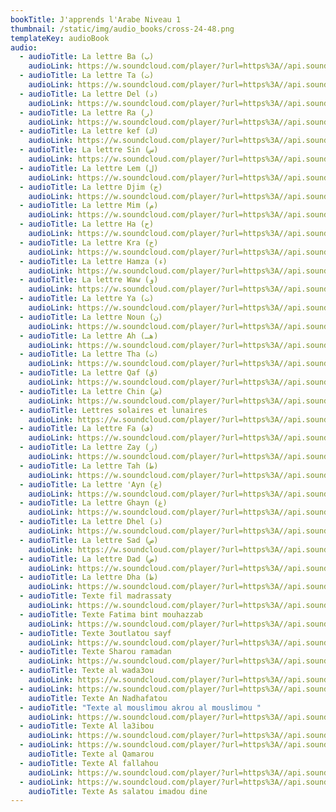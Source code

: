 ```yaml
---
bookTitle: J'apprends l'Arabe Niveau 1
thumbnail: /static/img/audio_books/cross-24-48.png
templateKey: audioBook
audio:
  - audioTitle: La lettre Ba (ب)
    audioLink: https://w.soundcloud.com/player/?url=https%3A//api.soundcloud.com/tracks/1125323158&color=%23ff5500&auto_play=true&hide_related=true&show_comments=false&show_user=true
  - audioTitle: La lettre Ta (ت)
    audioLink: https://w.soundcloud.com/player/?url=https%3A//api.soundcloud.com/tracks/1125323233&color=%23ff5500&auto_play=true&hide_related=true&show_comments=false&show_user=true
  - audioTitle: La lettre Del (د)
    audioLink: https://w.soundcloud.com/player/?url=https%3A//api.soundcloud.com/tracks/1125323173&color=%23ff5500&auto_play=true&hide_related=true&show_comments=false&show_user=true
  - audioTitle: La lettre Ra (ر)
    audioLink: https://w.soundcloud.com/player/?url=https%3A//api.soundcloud.com/tracks/1125323218&color=%23ff5500&auto_play=true&hide_related=true&show_comments=false&show_user=true
  - audioTitle: La lettre kef (ك)
    audioLink: https://w.soundcloud.com/player/?url=https%3A//api.soundcloud.com/tracks/1125323197&color=%23ff5500&auto_play=true&hide_related=true&show_comments=false&show_user=true
  - audioTitle: La lettre Sin (س)
    audioLink: https://w.soundcloud.com/player/?url=https%3A//api.soundcloud.com/tracks/1125323227&color=%23ff5500&auto_play=true&hide_related=true&show_comments=false&show_user=true
  - audioTitle: La lettre Lem (ل)
    audioLink: https://w.soundcloud.com/player/?url=https%3A//api.soundcloud.com/tracks/1125323203&color=%23ff5500&auto_play=true&hide_related=true&show_comments=false&show_user=true
  - audioTitle: La lettre Djim (ج)
    audioLink: https://w.soundcloud.com/player/?url=https%3A//api.soundcloud.com/tracks/1125323182&color=%23ff5500&auto_play=true&hide_related=true&show_comments=false&show_user=true
  - audioTitle: La lettre Mim (م)
    audioLink: https://w.soundcloud.com/player/?url=https%3A//api.soundcloud.com/tracks/1125323209&color=%23ff5500&auto_play=true&hide_related=true&show_comments=false&show_user=true
  - audioTitle: La lettre Ha (ح)
    audioLink: https://w.soundcloud.com/player/?url=https%3A//api.soundcloud.com/tracks/1125323137&color=%23ff5500&auto_play=true&hide_related=true&show_comments=false&show_user=true
  - audioTitle: La lettre Kra (خ)
    audioLink: https://w.soundcloud.com/player/?url=https%3A//api.soundcloud.com/tracks/1125323200&color=%23ff5500&auto_play=true&hide_related=true&show_comments=false&show_user=true
  - audioTitle: La lettre Hamza (ء)
    audioLink: https://w.soundcloud.com/player/?url=https%3A//api.soundcloud.com/tracks/1125323191&color=%23ff5500&auto_play=true&hide_related=true&show_comments=false&show_user=true
  - audioTitle: La lettre Waw (و)
    audioLink: https://w.soundcloud.com/player/?url=https%3A//api.soundcloud.com/tracks/1125323245&color=%23ff5500&auto_play=true&hide_related=true&show_comments=false&show_user=true
  - audioTitle: La lettre Ya (ت)
    audioLink: https://w.soundcloud.com/player/?url=https%3A//api.soundcloud.com/tracks/1125323248&color=%23ff5500&auto_play=true&hide_related=true&show_comments=false&show_user=true
  - audioTitle: La lettre Noun (ن)
    audioLink: https://w.soundcloud.com/player/?url=https%3A//api.soundcloud.com/tracks/1125323212&color=%23ff5500&auto_play=true&hide_related=true&show_comments=false&show_user=true
  - audioTitle: La lettre Ah (هـ)
    audioLink: https://w.soundcloud.com/player/?url=https%3A//api.soundcloud.com/tracks/1125323155&color=%23ff5500&auto_play=true&hide_related=true&show_comments=false&show_user=true
  - audioTitle: La lettre Tha (ث)
    audioLink: https://w.soundcloud.com/player/?url=https%3A//api.soundcloud.com/tracks/1125323242&color=%23ff5500&auto_play=true&hide_related=true&show_comments=false&show_user=true
  - audioTitle: La lettre Qaf (ق)
    audioLink: https://w.soundcloud.com/player/?url=https%3A//api.soundcloud.com/tracks/1125323215&color=%23ff5500&auto_play=true&hide_related=true&show_comments=false&show_user=true
  - audioTitle: La lettre Chin (ش)
    audioLink: https://w.soundcloud.com/player/?url=https%3A//api.soundcloud.com/tracks/1125323164&color=%23ff5500&auto_play=true&hide_related=true&show_comments=false&show_user=true
  - audioTitle: Lettres solaires et lunaires
    audioLink: https://w.soundcloud.com/player/?url=https%3A//api.soundcloud.com/tracks/1125323254&color=%23ff5500&auto_play=true&hide_related=true&show_comments=false&show_user=true
  - audioTitle: La lettre Fa (ف)
    audioLink: https://w.soundcloud.com/player/?url=https%3A//api.soundcloud.com/tracks/1125323131&color=%23ff5500&auto_play=true&hide_related=true&show_comments=false&show_user=true
  - audioTitle: La lettre Zay (ز)
    audioLink: https://w.soundcloud.com/player/?url=https%3A//api.soundcloud.com/tracks/1125323251&color=%23ff5500&auto_play=true&hide_related=true&show_comments=false&show_user=true
  - audioTitle: La lettre Tah (ط)
    audioLink: https://w.soundcloud.com/player/?url=https%3A//api.soundcloud.com/tracks/1125323239&color=%23ff5500&auto_play=true&hide_related=false&show_comments=true&show_user=true
  - audioTitle: La lettre 'Ayn (ع)
    audioLink: https://w.soundcloud.com/player/?url=https%3A//api.soundcloud.com/tracks/1125323149&color=%23ff5500&auto_play=true&hide_related=true&show_comments=false&show_user=true
  - audioTitle: La lettre Ghayn (غ)
    audioLink: https://w.soundcloud.com/player/?url=https%3A//api.soundcloud.com/tracks/1125323188&color=%23ff5500&auto_play=true&hide_related=true&show_comments=false&show_user=true
  - audioTitle: La lettre Dhel (ذ)
    audioLink: https://w.soundcloud.com/player/?url=https%3A//api.soundcloud.com/tracks/1125323179&color=%23ff5500&auto_play=true&hide_related=true&show_comments=false&show_user=true
  - audioTitle: La lettre Sad (ص)
    audioLink: https://w.soundcloud.com/player/?url=https%3A//api.soundcloud.com/tracks/1125323224&color=%23ff5500&auto_play=true&hide_related=true&show_comments=false&show_user=true
  - audioTitle: La lettre Dad (ض)
    audioLink: https://w.soundcloud.com/player/?url=https%3A//api.soundcloud.com/tracks/1125323170&color=%23ff5500&auto_play=true&hide_related=true&show_comments=false&show_user=true
  - audioTitle: La lettre Dha (ظ)
    audioLink: https://w.soundcloud.com/player/?url=https%3A//api.soundcloud.com/tracks/1125323176&color=%23ff5500&auto_play=true&hide_related=true&show_comments=false&show_user=true
  - audioTitle: Texte fil madrassaty
    audioLink: https://w.soundcloud.com/player/?url=https%3A//api.soundcloud.com/tracks/1125323320&color=%23ff5500&auto_play=true&hide_related=true&show_comments=false&show_user=true
  - audioTitle: Texte Fatima bint mouhazzab
    audioLink: https://w.soundcloud.com/player/?url=https%3A//api.soundcloud.com/tracks/1125323320&color=%23ff5500&auto_play=true&hide_related=true&show_comments=false&show_user=true
  - audioTitle: Texte 3outlatou sayf
    audioLink: https://w.soundcloud.com/player/?url=https%3A//api.soundcloud.com/tracks/1125323314&color=%23ff5500&auto_play=true&hide_related=true&show_comments=false&show_user=true
  - audioTitle: Texte Sharou ramadan
    audioLink: https://w.soundcloud.com/player/?url=https%3A//api.soundcloud.com/tracks/1125323311&color=%23ff5500&auto_play=true&hide_related=true&show_comments=false&show_user=true
  - audioTitle: Texte al wada3ou
    audioLink: https://w.soundcloud.com/player/?url=https%3A//api.soundcloud.com/tracks/1125323311&color=%23ff5500&auto_play=true&hide_related=true&show_comments=false&show_user=true
  - audioLink: https://w.soundcloud.com/player/?url=https%3A//api.soundcloud.com/tracks/1125323302&color=%23ff5500&auto_play=true&hide_related=true&show_comments=false&show_user=true
    audioTitle: Texte An Nadhafatou
  - audioTitle: "Texte al mouslimou akrou al mouslimou "
    audioLink: https://w.soundcloud.com/player/?url=https%3A//api.soundcloud.com/tracks/1125323296&color=%23ff5500&auto_play=true&hide_related=true&show_comments=false&show_user=true
  - audioTitle: Texte Al la3ibou
    audioLink: https://w.soundcloud.com/player/?url=https%3A//api.soundcloud.com/tracks/1125323293&color=%23ff5500&auto_play=true&hide_related=true&show_comments=false&show_user=true
  - audioLink: https://w.soundcloud.com/player/?url=https%3A//api.soundcloud.com/tracks/1125323290&color=%23ff5500&auto_play=true&hide_related=true&show_comments=false&show_user=true
    audioTitle: Texte al Qamarou
  - audioTitle: Texte Al fallahou
    audioLink: https://w.soundcloud.com/player/?url=https%3A//api.soundcloud.com/tracks/1125323287&color=%23ff5500&auto_play=true&hide_related=true&show_comments=false&show_user=true
  - audioLink: https://w.soundcloud.com/player/?url=https%3A//api.soundcloud.com/tracks/1125323284&color=%23ff5500&auto_play=true&hide_related=true&show_comments=false&show_user=true
    audioTitle: Texte As salatou imadou dine
---
```

